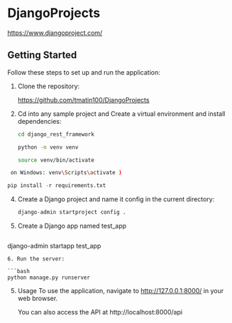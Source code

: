 # DjangoProjects
https://www.djangoproject.com/

## Getting Started

Follow these steps to set up and run the application:

1. Clone the repository:

   https://github.com/tmatin100/DjangoProjects


3. Cd into any sample project and Create a virtual environment and install dependencies:
   ```bash
   cd django_rest_framework
   ```

   ```bash
   python -m venv venv
   ```

   ```bash
   source venv/bin/activate
   ```


  ```bash
   on Windows: venv\Scripts\activate )
   ```

 ```python
 pip install -r requirements.txt
 ```

4. Create a Django project and name it config in the current directory:

    ```python
   django-admin startproject config .
   ```

5. Create a Django app named test_app

   ```python
  django-admin startapp test_app
   ```
6. Run the server:

   ```bash
   python manage.py runserver
   ```

5. Usage
     To use the application, navigate to http://127.0.0.1:8000/ in your web browser.

     You can also access the API at http://localhost:8000/api
